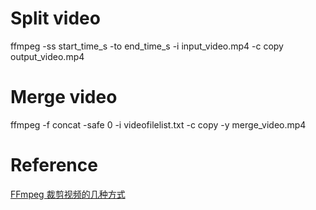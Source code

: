 # Split video 
ffmpeg -ss start_time_s -to end_time_s -i input_video.mp4  -c copy output_video.mp4

# Merge video
ffmpeg -f concat -safe 0 -i videofilelist.txt -c copy -y merge_video.mp4

# Reference
[FFmpeg 裁剪视频的几种方式](https://zhuanlan.zhihu.com/p/552259094)
